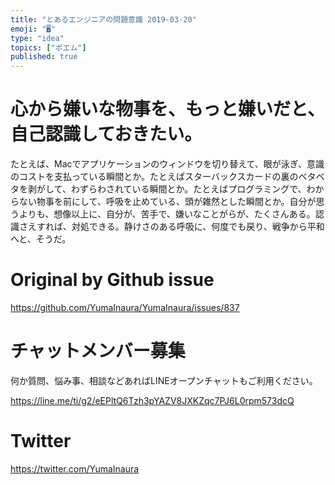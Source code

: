 ```yaml
---
title: "とあるエンジニアの問題意識 2019-03-20"
emoji: "🖥"
type: "idea"
topics: ["ポエム"]
published: true
---
```




# 心から嫌いな物事を、もっと嫌いだと、自己認識しておきたい。

たとえば、Macでアプリケーションのウィンドウを切り替えて、眼が泳ぎ、意識のコストを支払っている瞬間とか。たとえばスターバックスカードの裏のベタベタを剥がして、わずらわされている瞬間とか。たとえばプログラミングで、わからない物事を前にして、呼吸を止めている、頭が雑然とした瞬間とか。自分が思うよりも、想像以上に、自分が、苦手で、嫌いなことがらが、たくさんある。認識さえすれば、対処できる。静けさのある呼吸に、何度でも戻り、戦争から平和へと、そうだ。

# Original by Github issue

https://github.com/YumaInaura/YumaInaura/issues/837








<!-- Update From Qiita API -->

# チャットメンバー募集


何か質問、悩み事、相談などあればLINEオープンチャットもご利用ください。

https://line.me/ti/g2/eEPltQ6Tzh3pYAZV8JXKZqc7PJ6L0rpm573dcQ





# Twitter


https://twitter.com/YumaInaura


<!-- Update From Qiita API -->



